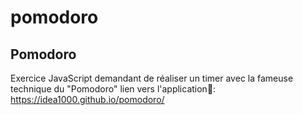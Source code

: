 # pomodoro
## Pomodoro
Exercice JavaScript demandant de réaliser un timer avec la fameuse technique du "Pomodoro"
lien vers l'application📝: https://idea1000.github.io/pomodoro/